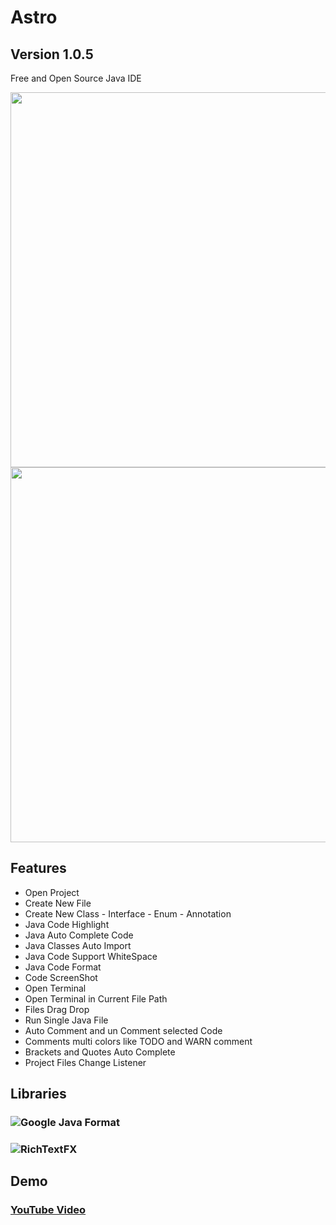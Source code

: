 # Astro
## Version 1.0.5
Free and Open Source Java IDE
 
 
<img src="https://i.imgur.com/anCLFWF.png" width="600">
 
<img src="https://i.imgur.com/qBS4eQH.png" width="600">

## Features
- Open Project
- Create New File
- Create New Class - Interface - Enum - Annotation
- Java Code Highlight
- Java Auto Complete Code
- Java Classes Auto Import
- Java Code Support WhiteSpace
- Java Code Format
- Code ScreenShot
- Open Terminal
- Open Terminal in Current File Path
- Files Drag Drop
- Run Single Java File
- Auto Comment and un Comment selected Code
- Comments multi colors like TODO and WARN comment
- Brackets and Quotes Auto Complete
- Project Files Change Listener


## Libraries
### ![Google Java Format](https://github.com/google/google-java-format)
### ![RichTextFX](https://github.com/FXMisc/RichTextFX)

## Demo
### [YouTube Video](https://www.youtube.com/watch?v=KAzhfJcP510)
